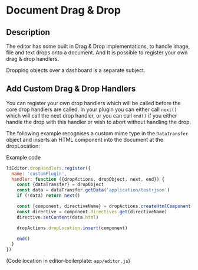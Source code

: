 # Document Drag & Drop

## Description

The editor has some built in Drag & Drop implementations, to handle image, file and text drops onto a document. And It is possible to register your own drag & drop handlers.

Dropping objects over a dashboard is a separate subject.

## Add Custom Drag & Drop Handlers

You can register your own drop handlers which will be called before the core drop handlers are called. In your plugin you can either call `next()` which will call the next drop handler, or you can call `end()` if you either handle the drop with this handler or wish to abort without handling the drop.

The following example recognises a custom mime type in the `DataTransfer` object and inserts an HTML component into the document at the dropLocation:

Example code

```javascript
liEditor.dropHandlers.register({
  name: 'customPlugin',
  handler: function ({dropActions, dropObject, next, end}) {
    const {dataTransfer} = dropObject
    const data = dataTransfer.getData('application/test+json')
    if (!data) return next()

    const {component, directiveName} = dropActions.createHtmlComponent()
    const directive = component.directives.get(directiveName)
    directive.setContent(data.html)

    dropActions.dropLocation.insert(component)

    end()
  }
})
```

\(Code location in editor-boilerplate: `app/editor.js`\)

